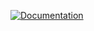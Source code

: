 [![Documentation](https://github.com/truemerrill/pulseseek/actions/workflows/pages-publish.yml/badge.svg)](https://truemerrill.github.io/pulseseek/)
